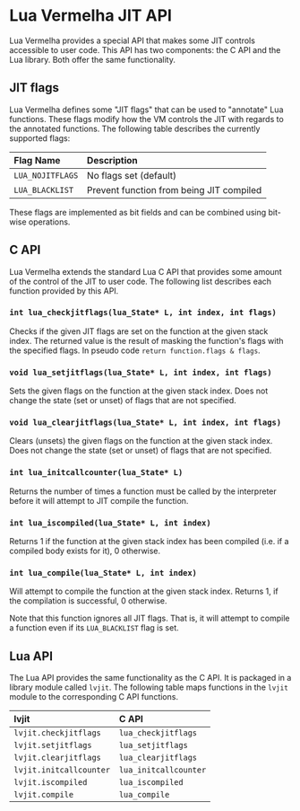 # Lua Vermelha JIT API

Lua Vermelha provides a special API that makes some JIT controls
accessible to user code. This API has two components: the C API and
the Lua library. Both offer the same functionality.

## JIT flags

Lua Vermelha defines some "JIT flags" that can be used to "annotate" Lua
functions. These flags modify how the VM controls the JIT with regards to
the annotated functions. The following table describes the currently
supported flags:

| Flag Name        | Description                              |
|:-----------------|:-----------------------------------------|
| `LUA_NOJITFLAGS` | No flags set (default)                   |
| `LUA_BLACKLIST`  | Prevent function from being JIT compiled |

These flags are implemented as bit fields and can be combined using
bit-wise operations.

## C API

Lua Vermelha extends the standard Lua C API that provides some amount
of the control of the JIT to user code. The following list describes
each function provided by this API.

### `int lua_checkjitflags(lua_State* L, int index, int flags)`

Checks if the given JIT flags are set on the function at the given stack
index. The returned value is the result of masking the function's flags
with the specified flags. In pseudo code `return function.flags & flags`.

### `void lua_setjitflags(lua_State* L, int index, int flags)`

Sets the given flags on the function at the given stack index. Does not
change the state (set or unset) of flags that are not specified.

### `void lua_clearjitflags(lua_State* L, int index, int flags)`

Clears (unsets) the given flags on the function at the given stack index.
Does not change the state (set or unset) of flags that are not specified.

### `int lua_initcallcounter(lua_State* L)`

Returns the number of times a function must be called by the interpreter
before it will attempt to JIT compile the function.

### `int lua_iscompiled(lua_State* L, int index)`

Returns 1 if the function at the given stack index has been compiled (i.e.
if a compiled body exists for it), 0 otherwise.

### `int lua_compile(lua_State* L, int index)`

Will attempt to compile the function at the given stack index. Returns 1,
if the compilation is successful, 0 otherwise.

Note that this function ignores all JIT flags. That is, it will attempt
to compile a function even if its `LUA_BLACKLIST` flag is set.

## Lua API

The Lua API provides the same functionality as the C API. It is packaged
in a library module called `lvjit`. The following table maps functions
in the `lvjit` module to the corresponding C API functions.

| lvjit                   | C API                 |
|:------------------------|:----------------------|
| `lvjit.checkjitflags`   | `lua_checkjitflags`   |
| `lvjit.setjitflags`     | `lua_setjitflags`     |
| `lvjit.clearjitflags`   | `lua_clearjitflags`   |
| `lvjit.initcallcounter` | `lua_initcallcounter` |
| `lvjit.iscompiled`      | `lua_iscompiled`      |
| `lvjit.compile`         | `lua_compile`         |
